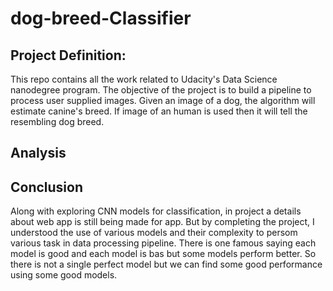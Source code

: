 # dog-breed-Classifier

## Project Definition: 
This repo contains all the work related to Udacity's Data Science nanodegree program. 
The objective of the project is to build a pipeline to process user supplied images. Given an image of a dog, the algorithm will estimate canine's breed. If image of an human is used then it will tell the resembling dog breed. 

## Analysis





## Conclusion
Along with exploring CNN models for classification, in project a details about web app is still being made for app. But by completing the project, I understood the use of various models and their complexity to persom various task in data processing pipeline. There is one famous saying each model is good and each model is bas but some models perform better. So there is not a single perfect model but we can find some good performance using some good models. 
